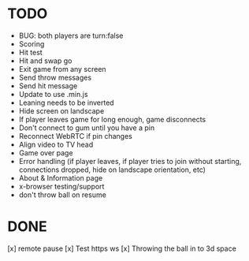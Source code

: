 # TODO

- BUG: both players are turn:false
- Scoring
- Hit test
- Hit and swap go
- Exit game from any screen
- Send throw messages
- Send hit message
- Update to use .min.js
- Leaning needs to be inverted
- Hide screen on landscape
- If player leaves game for long enough, game disconnects
- Don't connect to gum until you have a pin
- Reconnect WebRTC if pin changes
- Align video to TV head
- Game over page
- Error handling (if player leaves, if player tries to join without starting, connections dropped, hide on landscape orientation, etc)
- About & Information page
- x-browser testing/support
- don't throw ball on resume


# DONE

[x] remote pause
[x] Test https ws
[x] Throwing the ball in to 3d space